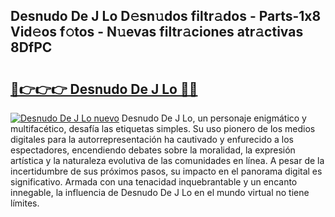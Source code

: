 ## Desnudo De J Lo D𝚎sn𝚞dos filtr𝚊dos - Parts-1x8 Vid𝚎os f𝚘tos - N𝚞evas filtr𝚊ciones atr𝚊ctivas 8DfPC

# <h2><a href="http://mb9ufos.tromn.icu/?c=Desnudo+De+J+Lo">🔗👉👉👉 Desnudo De J Lo 🔗🔗</a></h2>

[![Desnudo De J Lo nuevo](https://i.imgur.com/pEAQMta.gif)](http://mb9ufos.tromn.icu/?c=Desnudo+De+J+Lo)
Desnudo De J Lo, un personaje enigmático y multifacético, desafía las etiquetas simples. Su uso pionero de los medios digitales para la autorrepresentación ha cautivado y enfurecido a los espectadores, encendiendo debates sobre la moralidad, la expresión artística y la naturaleza evolutiva de las comunidades en línea. A pesar de la incertidumbre de sus próximos pasos, su impacto en el panorama digital es significativo. Armada con una tenacidad inquebrantable y un encanto innegable, la influencia de Desnudo De J Lo en el mundo virtual no tiene límites.
